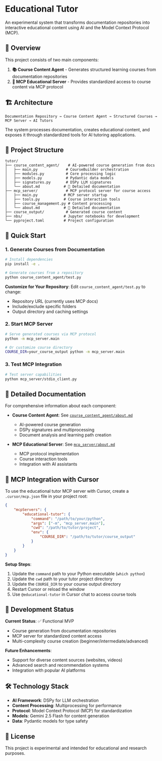 # Educational Tutor

An experimental system that transforms documentation repositories into interactive educational content using AI and the Model Context Protocol (MCP).

## 🌟 Overview

This project consists of two main components:

1. **📚 Course Content Agent** - Generates structured learning courses from documentation repositories
2. **🔧 MCP Educational Server** - Provides standardized access to course content via MCP protocol

## 🏗️ Architecture

```
Documentation Repository → Course Content Agent → Structured Courses → MCP Server → AI Tutors
```

The system processes documentation, creates educational content, and exposes it through standardized tools for AI tutoring applications.

## 📂 Project Structure

```
tutor/
├── course_content_agent/    # AI-powered course generation from docs
│   ├── main.py             # CourseBuilder orchestration
│   ├── modules.py          # Core processing logic
│   ├── models.py           # Pydantic data models
│   ├── signatures.py       # DSPy LLM signatures
│   └── about.md           # 📖 Detailed documentation
├── mcp_server/             # MCP protocol server for course access
│   ├── main.py            # MCP server startup
│   ├── tools.py           # Course interaction tools
│   ├── course_management.py # Content processing
│   └── about.md           # 📖 Detailed documentation
├── course_output/          # Generated course content
├── nbs/                   # Jupyter notebooks for development
└── pyproject.toml         # Project configuration
```

## 🚀 Quick Start

### 1. Generate Courses from Documentation

```bash
# Install dependencies
pip install -e .

# Generate courses from a repository
python course_content_agent/test.py
```

**Customize for Your Repository**: Edit `course_content_agent/test.py` to change:
- Repository URL (currently uses MCP docs)
- Include/exclude specific folders
- Output directory and caching settings

### 2. Start MCP Server

```bash
# Serve generated courses via MCP protocol
python -m mcp_server.main

# Or customize course directory
COURSE_DIR=your_course_output python -m mcp_server.main
```

### 3. Test MCP Integration

```bash
# Test server capabilities
python mcp_server/stdio_client.py
```

## 📖 Detailed Documentation

For comprehensive information about each component:

- **Course Content Agent**: See [`course_content_agent/about.md`](course_content_agent/about.md)
  - AI-powered course generation
  - DSPy signatures and multiprocessing
  - Document analysis and learning path creation
  
- **MCP Educational Server**: See [`mcp_server/about.md`](mcp_server/about.md)
  - MCP protocol implementation
  - Course interaction tools
  - Integration with AI assistants

## 🔌 MCP Integration with Cursor

To use the educational tutor MCP server with Cursor, create a `.cursor/mcp.json` file in your project root:

```json
{
    "mcpServers": {
        "educational-tutor": {
            "command": "/path/to/your/python",
            "args": ["-m", "mcp_server.main"],
            "cwd": "/path/to/tutor/project",
            "env": {
                "COURSE_DIR": "/path/to/tutor/course_output"
            }
        }
    }
}
```

**Setup Steps**:
1. Update the `command` path to your Python executable (`which python`)
2. Update the `cwd` path to your tutor project directory
3. Update the `COURSE_DIR` to your course output directory
4. Restart Cursor or reload the window
5. Use `@educational-tutor` in Cursor chat to access course tools

## 🔧 Development Status

**Current Status**: ✅ Functional MVP
- Course generation from documentation repositories
- MCP server for standardized content access
- Multi-complexity course creation (beginner/intermediate/advanced)

**Future Enhancements**:
- Support for diverse content sources (websites, videos)
- Advanced search and recommendation systems
- Integration with popular AI platforms

## 🛠️ Technology Stack

- **AI Framework**: DSPy for LLM orchestration
- **Content Processing**: Multiprocessing for performance
- **Protocol**: Model Context Protocol (MCP) for standardization
- **Models**: Gemini 2.5 Flash for content generation
- **Data**: Pydantic models for type safety

## 📄 License

This project is experimental and intended for educational and research purposes.
